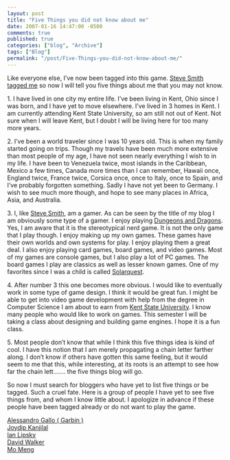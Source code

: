 ```yaml
---
layout: post
title: "Five Things you did not know about me"
date: 2007-01-16 14:47:00 -0500
comments: true
published: true
categories: ["blog", "Archive"]
tags: ["Blog"]
permalink: "/post/Five-Things-you-did-not-know-about-me/"
---
```

<!-- more -->



<p>Like everyone else, I&rsquo;ve now been tagged into this game. <a href="http://aspadvice.com/blogs/ssmith/archive/2007/01/14/Five-Things.aspx">Steve Smith tagged me</a>&nbsp;so now I will tell you five things about me that you may not know.</p>
<p>1. I have lived in one city my entire life. I&rsquo;ve been living in Kent, Ohio since I was born, and I have yet to move elsewhere. I&rsquo;ve lived in 3 homes in Kent. I am currently attending Kent State University, so am still not out of Kent. Not sure when I will leave Kent, but I doubt I will be living here for too many more years.</p>
<p>2. I&rsquo;ve been a world traveler since I was 10 years old. This is when my family started going on trips. Though my travels have been much more extensive than most people of my age, I have not seen nearly everything I wish to in my life. I have been to Venezuela twice,&nbsp;most islands in the Caribbean, Mexico a few times, Canada more times than I can remember, Hawaii once, England twice, France twice, Corsica once, once to Italy, once to Spain, and I&rsquo;ve probably forgotten something. Sadly I have not yet been to Germany.&nbsp;I wish to see much more though, and hope to see&nbsp;many places in Africa, Asia, and Australia.</p>
<p>3. I, like <a href="http://stevesmithblog.com/">Steve Smith</a>,&nbsp;am a gamer. As can be seen by the title of my blog I am obviously some type of a gamer. I enjoy playing <a href="http://www.wizards.com/default.asp?x=dnd/welcome">Dungeons and Dragons</a>. Yes, I am aware that it is the stereotypical nerd game. It is not the only game that I play though. I enjoy making up my own games. These games have their own worlds and own systems for play. I enjoy playing them a great deal. I also enjoy playing card games, board games, and video games. Most of my games are console games, but I also play a lot of PC games. The board games I play are classics as well as lesser known games. One of my favorites since I was a child is called <a href="http://www.boardgamegeek.com/game/1836">Solarquest</a>.</p>
<p>4. After number 3 this one becomes more obvious. I would like to eventually work in some type of game design. I think it would be great fun. I might be able to get into video game development&nbsp;with help from&nbsp;the degree in Computer Science I am about to earn from <a href="http://www.kent.edu/">Kent State University</a>. I know many people who would like to work on games. This semester I will be taking a class about designing and building game engines. I hope it is a fun class.</p>
<p>5. Most people don&rsquo;t know that while I think this five things idea is kind of cool. I have this notion that I am merely propagating a chain letter farther along. I don&rsquo;t know if others have gotten this same feeling, but it would seem to me that this, while interesting, at its roots is an attempt to see how far the chain lett&hellip;&hellip;. the five things blog will go.</p>
<p>So now I must search for bloggers who have yet to list five things or be tagged. Such a cruel fate. Here is a group of people I have yet to see five things from, and whom I know little about. I apologize in advance if these people have been tagged already or do not want to play the game.</p>
<p><a href="http://aspadvice.com/blogs/garbin/default.aspx">Alessandro Gallo ( Garbin )</a> <br /> <a href="http://aspadvice.com/blogs/joydip/default.aspx">Joydip Kanjilal</a> <br /> <a href="http://aspadvice.com/blogs/ian_lipsky/default.aspx">Ian Lipsky</a> <br /> <a href="http://aspadvice.com/blogs/davidwalker/default.aspx">David Walker</a><br /> <a href="http://aspadvice.com/blogs/getwhatyouwant/default.aspx">Mo Meng</a></p>
